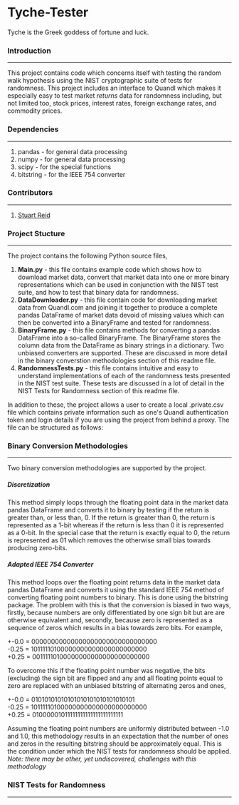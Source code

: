 # Tyche-Tester

Tyche is the Greek goddess of fortune and luck.

### Introduction
----------------

This project contains code which concerns itself with testing the random walk hypothesis using the NIST cryptographic suite of tests for randomness. This project includes an interface to Quandl which makes it especially easy to test market *returns* data for randomness including, but not limited too, stock prices, interest rates, foreign exchange rates, and commodity prices.

### Dependencies
----------------

1. pandas - for general data processing
2. numpy - for general data processing
3. scipy - for the special functions
4. bitstring - for the IEEE 754 converter

### Contributors
----------------

1. [Stuart Reid](http://www.TuringFinance.com)

### Project Stucture
--------------------

The project contains the following Python source files,

1. **Main.py** - this file contains example code which shows how to download market data, convert that market data into one or more binary representations which can be used in conjunction with the NIST test suite, and how to test that binary data for randomness.
2. **DataDownloader.py** - this file contain code for downloading market data from Quandl.com and joining it together to produce a complete pandas DataFrame of market data devoid of missing values which can then be converted into a BinaryFrame and tested for randomness.
3. **BinaryFrame.py** - this file contains methods for converting a pandas DataFrame into a so-called BinaryFrame. The BinaryFrame stores the column data from the DataFrame as binary strings in a dictionary. Two unbiased converters are supported. These are discussed in more detail in the binary converstion methodologies section of this readme file.
4. **RandomnessTests.py** - this file contains intuitive and easy to understand implementations of each of the randomness tests presented in the NIST test suite. These tests are discussed in a lot of detail in the NIST Tests for Randomness section of this readme file.

In addition to these, the project allows a user to create a local .private.csv file which contains private information such as one's Quandl authentication token and login details if you are using the project from behind a proxy. The file can be structured as follows:

### Binary Conversion Methodologies
-----------------------------------

Two binary conversion methodologies are supported by the project. 

##### Discretization 

This method simply loops through the floating point data in the market data pandas DataFrame and converts it to binary by testing if the return is greater than, or less than, 0. If the return is greater than 0, the return is represented as a 1-bit whereas if the return is less than 0 it is represented as a 0-bit. In the special case that the return is exactly equal to 0, the return is represented as 01 which removes the otherwise small bias towards producing zero-bits.

##### Adapted IEEE 754 Converter

This method loops over the floating point returns data in the market data pandas DataFrame and converts it using the standard IEEE 754 method of converting floating point numbers to binary. This is done using the bitstring package. The problem with this is that the conversion is biased in two ways, firstly, because numbers are only differentiated by one sign bit but are are otherwise equivalent and, secondly, because zero is represented as a sequence of zeros which results in a bias towards zero bits. For example,

+-0.0 = 00000000000000000000000000000000<br />
-0.25 = 10111110100000000000000000000000<br />
+0.25 = 00111110100000000000000000000000

To overcome this if the floating point number was negative, the bits (excluding) the sign bit are flipped and any and all floating points equal to zero are replaced with an unbiased bitstring of alternating zeros and ones,

+-0.0 = 01010101010101010101010101010101<br />
-0.25 = 10111110100000000000000000000000<br />
+0.25 = 01000001011111111111111111111111

Assuming the floating point numbers are uniformly distributed between -1.0 and 1.0, this methodology results in an expectation that the number of ones and zeros in the resulting bitstring should be approximately equal. This is the condition under which the NIST tests for randomness should be applied. *Note: there may be other, yet undiscovered, challenges with this methodology*

### NIST Tests for Randomness
-----------------------------